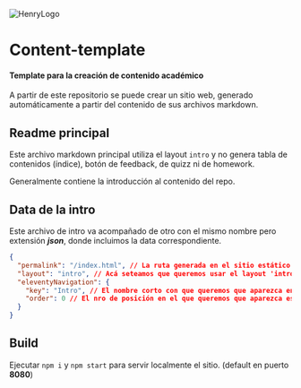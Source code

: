 ![HenryLogo](https://d31uz8lwfmyn8g.cloudfront.net/Assets/logo-henry-white-lg.png)

# Content-template

#### Template para la creación de contenido académico

A partir de este repositorio se puede crear un sitio web, generado automáticamente a partir del contenido de sus archivos markdown.

## Readme principal

Este archivo markdown principal utiliza el layout `intro` y no genera tabla de contenidos (índice), botón de feedback, de quizz ni de homework.

Generalmente contiene la introducción al contenido del repo.

## Data de la intro

Este archivo de intro va acompañado de otro con el mismo nombre pero extensión ***json***, donde incluimos la data correspondiente.

```json
{
  "permalink": "/index.html", // La ruta generada en el sitio estático para esta clase.
  "layout": "intro", // Acá seteamos que queremos usar el layout 'intro'.
  "eleventyNavigation": {
    "key": "Intro", // El nombre corto con que queremos que aparezca en la nav esta clase.
    "order": 0 // El nro de posición en el que queremos que aparezca esta clase en la nav.
  }
}
```

## Build

Ejecutar `npm i` y `npm start` para servir localmente el sitio. (default en puerto **8080**)
